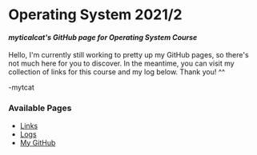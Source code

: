 # Operating System 2021/2
#### _myticalcat's GitHub page for Operating System Course_

Hello, I'm currently still working to pretty up my GitHub pages, so there's not much here for you to discover.
In the meantime, you can visit my collection of links for this course and my log below. Thank you! ^^

-mytcat

### Available Pages  
* [Links](links.md)
* [Logs](TXT/mylog.txt)
* [My GitHub](https://github.com/myticalcat)
